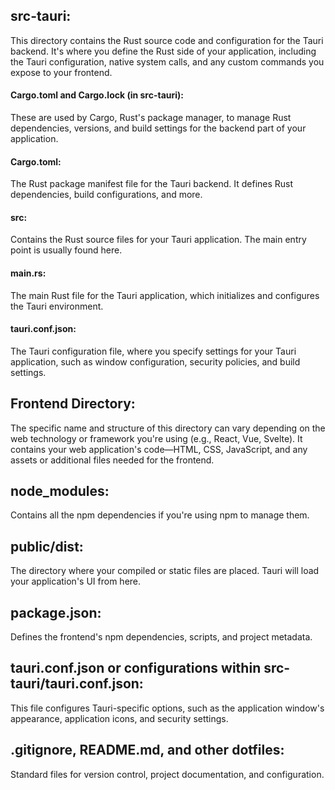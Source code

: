 ## src-tauri: 
This directory contains the Rust source code and configuration for the Tauri backend. It's where you define the Rust side of your application, including the Tauri configuration, native system calls, and any custom commands you expose to your frontend.

#### Cargo.toml and Cargo.lock (in src-tauri): 
These are used by Cargo, Rust's package manager, to manage Rust dependencies, versions, and build settings for the backend part of your application.

####  Cargo.toml: 
The Rust package manifest file for the Tauri backend. It defines Rust dependencies, build configurations, and more.
#### src: 
Contains the Rust source files for your Tauri application. The main entry point is usually found here.
#### main.rs: 
The main Rust file for the Tauri application, which initializes and configures the Tauri environment.
#### tauri.conf.json: 
The Tauri configuration file, where you specify settings for your Tauri application, such as window configuration, security policies, and build settings.

## Frontend Directory: 
The specific name and structure of this directory can vary depending on the web technology or framework you're using (e.g., React, Vue, Svelte). It contains your web application's code—HTML, CSS, JavaScript, and any assets or additional files needed for the frontend.

## node_modules: 
Contains all the npm dependencies if you're using npm to manage them.

## public/dist: 
The directory where your compiled or static files are placed. Tauri will load your application's UI from here.

## package.json: 
Defines the frontend's npm dependencies, scripts, and project metadata.

## tauri.conf.json or configurations within src-tauri/tauri.conf.json: 
This file configures Tauri-specific options, such as the application window's appearance, application icons, and security settings.


## .gitignore, README.md, and other dotfiles: 
Standard files for version control, project documentation, and configuration.